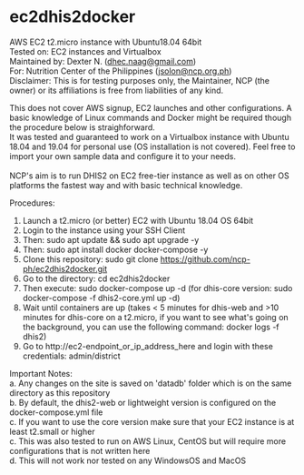 # ec2dhis2docker
AWS EC2 t2.micro instance with Ubuntu18.04 64bit<br> 
Tested on: EC2 instances and Virtualbox<br>
Maintained by: Dexter N. (dhec.naag@gmail.com)<br>
For: Nutrition Center of the Philippines (jsolon@ncp.org.ph)<br>
Disclaimer: This is for testing purposes only, the Maintainer, NCP (the owner) or its affiliations is free from liabilities of any kind.<br> 

This does not cover AWS signup, EC2 launches and other configurations. A basic knowledge of Linux commands and Docker might be required though the procedure below is straighforward.<br> 
It was tested and guaranteed to work on a Virtualbox instance with Ubuntu 18.04 and 19.04 for personal use (OS installation is not covered). Feel free to import your own sample data and configure it to your needs.<br>  
NCP's aim is to run DHIS2 on EC2 free-tier instance as well as on other OS platforms the fastest way and with basic technical knowledge.<br> 

Procedures:<br>
1. Launch a t2.micro (or better) EC2 with Ubuntu 18.04 OS 64bit
2. Login to the instance using your SSH Client
3. Then: sudo apt update && sudo apt upgrade -y
4. Then: sudo apt install docker docker-compose -y 
5. Clone this repository: sudo git clone https://github.com/ncp-ph/ec2dhis2docker.git
6. Go to the directory: cd ec2dhis2docker
7. Then execute: sudo docker-compose up -d (for dhis-core version: sudo docker-compose -f dhis2-core.yml up -d)
8. Wait until containers are up (takes < 5 minutes for dhis-web and >10 minutes for dhis-core on a t2.micro, if you want to see what's going on the background, you can use the following command: docker logs -f dhis2) 
9. Go to http://ec2-endpoint_or_ip_address_here and login with these credentials: admin/district

Important Notes:<br> 
a. Any changes on the site is saved on 'datadb' folder which is on the same directory as this repository<br>
b. By default, the dhis2-web or lightweight version is configured on the docker-compose.yml file<br>
c. If you want to use the core version make sure that your EC2 instance is at least t2.small or higher<br>
c. This was also tested to run on AWS Linux, CentOS but will require more configurations that is not written here<br>
d. This will not work nor tested on any WindowsOS and MacOS

